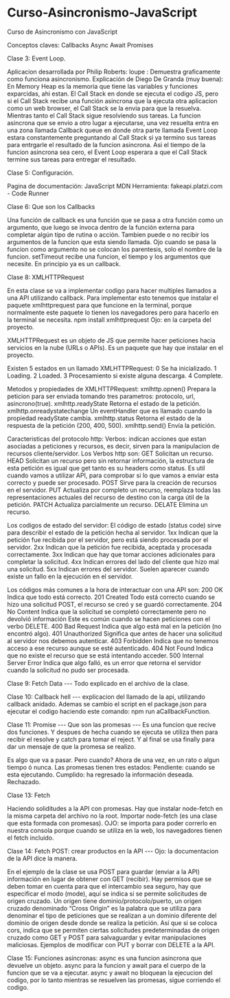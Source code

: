 # Curso-Asincronismo-JavaScript
Curso de Asincronismo con JavaScript

Conceptos claves: 
Callbacks Async Await Promises

Clase 3: Event Loop.

Aplicacion desarrollada por Philip Roberts: loupe : Demuestra graficamente como funciona asincronismo.
Explicación de Diego De Granda (muy buena): En Memory Heap es la memoria que tiene las variables y funciones exparcidas, ahi estan. El Call Stack en donde se ejecuta el codigo JS, pero si el Call Stack recibe una función asincrona que la ejecuta otra aplicacion como un web browser, el Call Stack se la envia para que la resuelva. Mientras tanto el Call Stack sigue resolviendo sus tareas. La funcion asincrona que se envio a otro lugar a ejecutarse, una vez resuelta entra en una zona llamada Callback queue en donde otra parte llamada Event Loop estara constantemente preguntando al Call Stack si ya termino sus tareas para entrgarle el resultado de la funcion asincrona. Asi el tiempo de la funcion asincrona sea cero, el Event Loop esperara a que el Call Stack termine sus tareas para entregar el resultado.


Clase 5: Configuración.

Pagina de documentación: JavaScript MDN
Herramienta: fakeapi.platzi.com  - Code Runner

Clase 6: Que son los Callbacks

Una función de callback es una función que se pasa a otra función como un argumento, que luego se invoca dentro de la función externa para completar algún tipo de rutina o acción.
Tambien puede o no recibir los argumentos de la funcion que esta siendo llamada. Ojo cuando se pasa la funcion como argumento no se colocan los parentesis, solo el nombre de la funcion.
setTimeout recibe una funcion, el tiempo y los argumentos que necesite. En principio ya es un callback.

Clase 8: XMLHTTPRequest

En esta clase se va a implementar codigo para hacer multiples llamados a una API utilizando callback.
Para implementar esto tenemos que instalar el paquete xmlhttprequest para que funcione en la terminal, porque normalmente este paquete lo tienen los navegadores pero para hacerlo en la terminal se necesita.
npm install xmlhttprequest          Ojo: en la carpeta del proyecto.

XMLHTTPRequest es un objeto de JS que permite hacer peticiones hacia servicios en la nube (URLs o APIs). Es un paquete que hay que instalar en el proyecto.

Existen 5 estados en un llamado XMLHTTPRequest:
    0   Se ha inicializado.
    1   Loading.
    2   Loaded.
    3   Procesamiento si existe alguna descarga.
    4   Complete.

Metodos y propiedades de XMLHTTPRequest:
    xmlhttp.opnen()             Prepara la peticion para ser enviada tomando tres parametros: protocolo, url, asincrono(true).
    xmlhttp.readyState          Retorna el estado de la petición.
    xmlhttp.onreadystatechange  Un eventHandler que es llamado cuando la propiedad readyState cambia.
    xmlhttp.status              Retorna el estado de la respuesta de la petición (200, 400, 500).
    xmlhttp.send()              Envía la petición.

Caracteristicas del protocolo http:
Verbos: indican acciones que estan asociadas a peticiones y recursos, es decir, sirven para la manipulacion de recursos cliente/servidor. Los Verbos http son:
    GET         Solicitan un recurso.
    HEAD        Solicitan un recurso pero sin retornar información, la estructura de esta petición es igual que get tanto es su headers como status. Es util cuando vamos a utilizar API, para comprobar si lo que vamos a enviar esta correcto y puede ser procesado.
    POST        Sirve para la creación de recursos en el servidor.
    PUT         Actualiza por completo un recurso, reemplaza todas las representaciones actuales del recurso de destino con la carga útil de la petición.
    PATCH       Actualiza parcialmente un recurso.
    DELATE      Elimina un recurso.

Los codigos de estado del servidor:
El código de estado (status code) sirve para describir el estado de la petición hecha al servidor.
    1xx     Indican que la petición fue recibida por el servidor, pero está siendo procesada por el servidor.
    2xx     Indican que la petición fue recibida, aceptada y procesada correctamente.
    3xx     Indican que hay que tomar acciones adicionales para completar la solicitud.
    4xx     Indican errores del lado del cliente que hizo mal una solicitud.
    5xx     Indican errores del servidor. Suelen aparecer cuando existe un fallo en la ejecución en el servidor.

Los códigos más comunes a la hora de interactuar con una API son:
    200     OK                      Indica que todo está correcto.
    201     Created                 Todo está correcto cuando se hizo una solicitud POST, el recurso se creó y se guardó correctamente.
    204     No Content              Indica que la solicitud se completó correctamente pero no devolvió información Este es común cuando se hacen peticiones con el verbo DELETE.
    400     Bad Request             Indica que algo está mal en la petición (no encontró algo).
    401     Unauthorized            Significa que antes de hacer una solicitud al servidor nos debemos autenticar.
    403     Forbidden               Indica que no tenemos acceso a ese recurso aunque se esté autenticado.
    404     Not Found               Indica que no existe el recurso que se está intentando acceder.
    500     Internal Server Error   Indica que algo falló, es un error que retorna el servidor cuando la solicitud no pudo ser procesada.


Clase 9: Fetch Data --- Todo explicado en el archivo de la clase.

Clase 10: Callback hell --- explicacion del llamado de la api, utilizando callback anidado. Ademas se cambio el script en el package.json para ejecutar el codigo haciendo este comando: npm run aCallbackFunction.

Clase 11: Promise --- Que son las promesas --- Es una funcion que recive dos funciones. Y despues de hecha cuando se ejecuta se utiliza then para recibir el resolve y catch para tomar el reject. Y al final se usa finally para dar un mensaje de que la promesa se realizo.

Es algo que va a pasar. Pero cuando? Ahora de una vez, en un rato o algun tiempo ó nunca.
Las promesas tienen tres estados: Pendiente: cuando se esta ejecutando. Cumplido: ha regresado la información deseada. Rechazado.


Clase 13:   Fetch

Haciendo soliditudes a la API con promesas. Hay que instalar node-fetch en la misma carpeta del archivo no la root. Importar node-fetch (es una clase que esta formada con promesas).
OJO: se importa para poder correrlo en nuestra consola porque cuando se utiliza en la web, los navegadores tienen el fetch incluido.


Clase 14: Fetch POST: crear productos en la API --- Ojo: la documentacion de la API dice la manera.

En el ejemplo de la clase se usa POST para guardar (enviar a la API) información en lugar de obtener con GET (recibir).
Hay permisos que se deben tomar en cuenta para que el intercambio sea seguro, hay que especificar el modo (mode), aquí se indica si se permite solicitudes de origen cruzado.
Un origen tiene dominio/protocolo/puerto, un origen cruzado denominado “Cross Origin” es la palabra que se utiliza para denominar el tipo de peticiones que se realizan a un dominio diferente del dominio de origen desde donde se realiza la petición.
Así que si se coloca cors, indica que se permiten ciertas solicitudes predeterminadas de origen cruzado como GET y POST para salvaguardar y evitar manipulaciones maliciosas.
Ejemplos de modificar con PUT y borrar con DELETE a la API.


Clase 15: Funciones asíncronas:
async es una funcion asincrona que devuelve un objeto.
async para la funcion y await para el cuerpo de la funcion que se va a ejecutar.
async y await no bloquean la ejecucion del codigo, por lo tanto mientras se resuelven las promesas, sigue corriendo el codigo.
